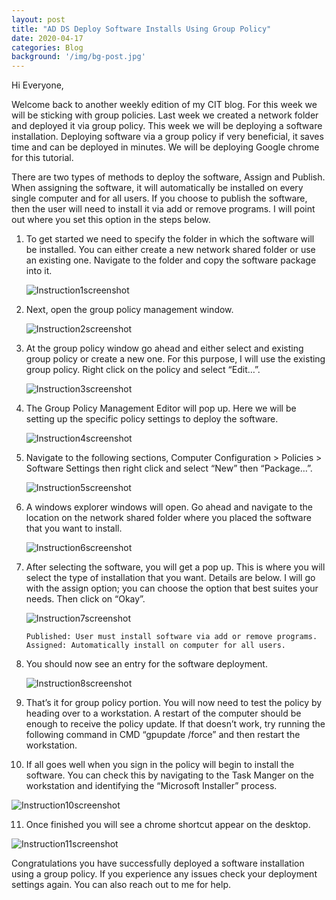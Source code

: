 ```yaml
---
layout: post
title: "AD DS Deploy Software Installs Using Group Policy"
date: 2020-04-17
categories: Blog
background: '/img/bg-post.jpg'
---
```


Hi Everyone, 

Welcome back to another weekly edition of my CIT blog. For this week we will be sticking with group policies. 
Last week we created a network folder and deployed it via group policy. This week we will be deploying a software 
installation. Deploying software via a group policy if very beneficial, it saves time and can be deployed in 
minutes. We will be deploying Google chrome for this tutorial. 

There are two types of methods to deploy the software, Assign and Publish. When assigning the software, it will
automatically be installed on every single computer and for all users. If you choose to publish the software, 
then the user will need to install it via add or remove programs. I will point out where you set this option in 
the steps below.

1. To get started we need to specify the folder in which the software will be installed. You can either create a 
   new network shared folder or use an existing one. Navigate to the folder and copy the software package into it.
   
   ![Instruction1screenshot](/newblog/img/resources/2020-04-17-Post/1.jpg)

2. Next, open the group policy management window.

   ![Instruction2screenshot](/newblog/img/resources/2020-04-17-Post/2.jpg)

3. At the group policy window go ahead and either select and existing group policy or create a new one. For this 
   purpose, I will use the existing group policy. Right click on the policy and select “Edit…”.
   
   ![Instruction3screenshot](/newblog/img/resources/2020-04-17-Post/3.jpg)

4. The Group Policy Management Editor will pop up. Here we will be setting up the specific policy settings to 
   deploy the software.
   
   ![Instruction4screenshot](/newblog/img/resources/2020-04-17-Post/4.jpg)

5. Navigate to the following sections, Computer Configuration > Policies > Software Settings then right click and 
   select “New” then “Package…”.
   
   ![Instruction5screenshot](/newblog/img/resources/2020-04-17-Post/5.jpg)

6. A windows explorer windows will open. Go ahead and navigate to the location on the network shared folder where 
   you placed the software that you want to install.
   
   ![Instruction6screenshot](/newblog/img/resources/2020-04-17-Post/6.jpg)

7. After selecting the software, you will get a pop up. This is where you will select the type of installation that 
   you want. Details are below. I will go with the assign option; you can choose the option that best suites your 
   needs. Then click on “Okay”.
   
   ![Instruction7screenshot](/newblog/img/resources/2020-04-17-Post/7.jpg)

       Published: User must install software via add or remove programs.
       Assigned: Automatically install on computer for all users.

8. You should now see an entry for the software deployment. 

   ![Instruction8screenshot](/newblog/img/resources/2020-04-17-Post/8.jpg)

9. That’s it for group policy portion. You will now need to test the policy by heading over to a workstation. A 
   restart of the computer should be enough to receive the policy update. If that doesn’t work, try running the 
   following command in CMD “gpupdate /force” and then restart the workstation.

10. If all goes well when you sign in the policy will begin to install the software. You can check this by navigating 
    to the Task Manger on the workstation and identifying the “Microsoft Installer” process. 
    
   ![Instruction10screenshot](/newblog/img/resources/2020-04-17-Post/10.jpg)

11. Once finished you will see a chrome shortcut appear on the desktop.

   ![Instruction11screenshot](/newblog/img/resources/2020-04-17-Post/11.jpg)

Congratulations you have successfully deployed a software installation using a group policy. If you experience any 
issues check your deployment settings again. You can also reach out to me for help. 

